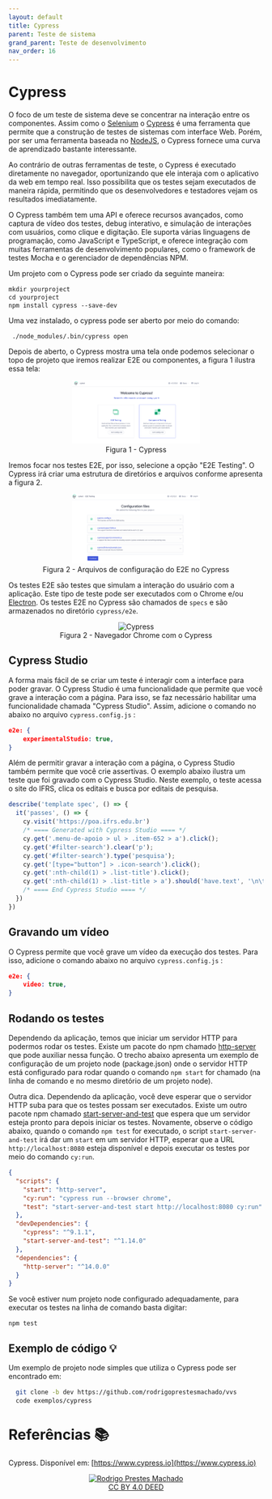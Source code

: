 ```yaml
---
layout: default
title: Cypress
parent: Teste de sistema
grand_parent: Teste de desenvolvimento
nav_order: 16
---
```


# Cypress

O foco de um teste de sistema deve se concentrar na interação entre os
componentes. Assim como o [Selenium](https://www.selenium.dev) o
[Cypress](https://www.cypress.io) é uma ferramenta que permite que a construção
de testes de sistemas com interface Web. Porém, por ser uma ferramenta baseada
no [NodeJS](https://nodejs.org), o Cypress fornece uma curva de aprendizado
bastante interessante.

Ao contrário de outras ferramentas de teste, o Cypress é executado diretamente
no navegador, oportunizando que ele interaja com o aplicativo da web em tempo
real. Isso possibilita que os testes sejam executados de maneira rápida,
permitindo que os desenvolvedores e testadores vejam os resultados
imediatamente.

O Cypress também tem uma API e oferece recursos avançados, como captura de vídeo
dos testes, debug interativo, e simulação de interações com usuários, como
clique e digitação. Ele suporta várias linguagens de programação, como
JavaScript e TypeScript, e oferece integração com muitas ferramentas de
desenvolvimento populares, como o framework de testes Mocha e o gerenciador de
dependências NPM.

Um projeto com o Cypress pode ser criado da seguinte maneira:

    mkdir yourproject
    cd yourproject
    npm install cypress --save-dev

Uma vez instalado, o cypress pode ser aberto por meio do comando:

     ./node_modules/.bin/cypress open

Depois de aberto, o Cypress mostra uma tela onde podemos selecionar o topo de
projeto que iremos realizar E2E ou componentes, a figura 1 ilustra essa tela:

<center>
  <img src="img/cypress.png" alt="Cypress" width="50%" height="50%" border=0 style="border:0; text-decoration:none; outline:none" /><br/>
  Figura 1 - Cypress
</center>

Iremos focar nos testes E2E, por isso, selecione a opção "E2E Testing". O Cypress
irá criar uma estrutura de diretórios e arquivos conforme apresenta a figura 2.

<center>
  <img src="img/cypress2.png" alt="Cypress" width="50%" height="50%" border=0 style="border:0; text-decoration:none; outline:none" /><br/>
  Figura 2 - Arquivos de configuração do E2E no Cypress
</center>

Os testes E2E são testes que simulam a interação do usuário com a aplicação.
Este tipo de teste pode ser executados com o Chrome e/ou
[Electron](https://www.electronjs.org). Os testes E2E no Cypress são chamados de
`specs` e são armazenados no diretório `cypress/e2e`.

<center>
<img src="img/test.png" alt="Cypress" width="50%" height="50%" border=0 style="border:0; text-decoration:none; outline:none" /><br/>
Figura 2 - Navegador Chrome com o Cypress
</center>

## Cypress Studio

A forma mais fácil de se criar um teste é interagir com a interface para poder
gravar. O Cypress Studio é uma funcionalidade que permite que você grave a
interação com a página. Para isso, se faz necessário habilitar uma
funcionalidade chamada "Cypress Studio". Assim, adicione o comando no abaixo
no arquivo `cypress.config.js` :

```json
e2e: {
    experimentalStudio: true,
}
```

Além de permitir gravar a interação com a página, o Cypress Studio também
permite que você crie assertivas. O exemplo abaixo ilustra um teste que foi
gravado com o Cypress Studio. Neste exemplo, o teste acessa o site do IFRS,
clica os editais e busca por editais de pesquisa.

```js
describe('template spec', () => {
  it('passes', () => {
    cy.visit('https://poa.ifrs.edu.br')
    /* ==== Generated with Cypress Studio ==== */
    cy.get('.menu-de-apoio > ul > .item-652 > a').click();
    cy.get('#filter-search').clear('p');
    cy.get('#filter-search').type('pesquisa');
    cy.get('[type="button"] > .icon-search').click();
    cy.get(':nth-child(1) > .list-title').click();
    cy.get(':nth-child(1) > .list-title > a').should('have.text', '\n\t\t\t\t\t\t\t\tEdital 36/2023 - Bolsas de Pesquisa: publicado o resultado final\t\t\t\t\t\t\t');
    /* ==== End Cypress Studio ==== */
  })
})
```

## Gravando um vídeo

O Cypress permite que você grave um vídeo da execução dos testes. Para isso,
adicione o comando abaixo no arquivo `cypress.config.js` :

```json
e2e: {
    video: true,
}
```

## Rodando os testes

Dependendo da aplicação, temos que iniciar um servidor HTTP para podermos rodar
os testes. Existe um pacote do npm chamado
[http-server](https://www.npmjs.com/package/http-server) que pode auxiliar nessa
função. O trecho abaixo apresenta um exemplo de configuração de um projeto node
(package.json) onde o servidor HTTP está configurado para rodar quando o comando
`npm start` for chamado (na linha de comando e no mesmo diretório de um projeto
node).

Outra dica. Dependendo da aplicação, você deve esperar que o servidor HTTP suba
para que os testes possam ser executados. Existe um outro pacote npm chamado
[start-server-and-test](https://www.npmjs.com/package/start-server-and-test) que
espera que um servidor esteja pronto para depois iniciar os testes. Novamente,
observe o código abaixo, quando o comando `npm test` for executado, o script
 `start-server-and-test` irá dar um `start` em um servidor HTTP, esperar que a
 URL `http://localhost:8080` esteja disponível e depois executar os testes por
 meio do comando `cy:run`.

```json
{
  "scripts": {
    "start": "http-server",
    "cy:run": "cypress run --browser chrome",
    "test": "start-server-and-test start http://localhost:8080 cy:run"
  },
  "devDependencies": {
    "cypress": "^9.1.1",
    "start-server-and-test": "^1.14.0"
  },
  "dependencies": {
    "http-server": "^14.0.0"
  }
}
```

Se você estiver num projeto node configurado adequadamente, para executar os
testes na linha de comando basta digitar:

    npm test

## Exemplo de código 💡

Um exemplo de projeto node simples que utiliza o Cypress pode ser encontrado em:

```sh
  git clone -b dev https://github.com/rodrigoprestesmachado/vvs
  code exemplos/cypress
```

# Referências 📚

Cypress. Disponível em: [https://www.cypress.io](https://www.cypress.io)

<center>
<a href="https://rpmhub.dev" target="blanck"><img src="../imgs/logo.png" alt="Rodrigo Prestes Machado" width="3%" height="3%" border=0 style="border:0; text-decoration:none; outline:none"></a><br/>
<a rel="license" href="http://creativecommons.org/licenses/by/4.0/">CC BY 4.0 DEED</a>
</center>